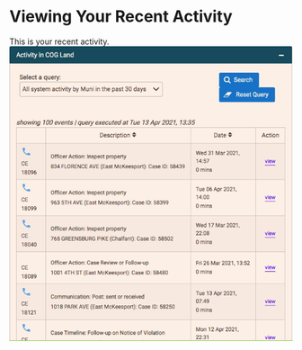 # Viewing Your Recent Activity
This is your recent activity. 
![screenshot of muni activity panel](img/muniactivity.png)